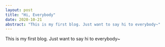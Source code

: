 ```yaml
---
layout: post
title: "Hi, Everybody"
date: 2020-10-21
abstract: "This is my first blog. Just want to say hi to everybody~"
---
```


This is my first blog. Just want to say hi to everybody~
